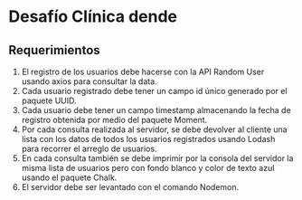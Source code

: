 # Desafío Clínica dende
## Requerimientos

1. El registro de los usuarios debe hacerse con la API Random User usando axios para
consultar la data.
2. Cada usuario registrado debe tener un campo id único generado por el paquete
UUID.
3. Cada usuario debe tener un campo timestamp almacenando la fecha de registro
obtenida por medio del paquete Moment.
4. Por cada consulta realizada al servidor, se debe devolver al cliente una lista con los
datos de todos los usuarios registrados usando Lodash para recorrer el arreglo de
usuarios.
5. En cada consulta también se debe imprimir por la consola del servidor la misma lista
de usuarios pero con fondo blanco y color de texto azul usando el paquete Chalk.
6. El servidor debe ser levantado con el comando Nodemon.

